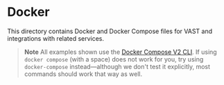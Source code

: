 # Docker

This directory contains Docker and Docker Compose files for VAST and
integrations with related services.

> **Note**
> All examples shown use the [Docker Compose V2 CLI][docker-compose-v2-cli]. If
> using `docker compose` (with a space) does not work for you, try using
> `docker-compose` instead—although we don't test it explicitly, most commands
> should work that way as well.

[docker-compose-v2-cli]: https://docs.docker.com/compose/#compose-v2-and-the-new-docker-compose-command
